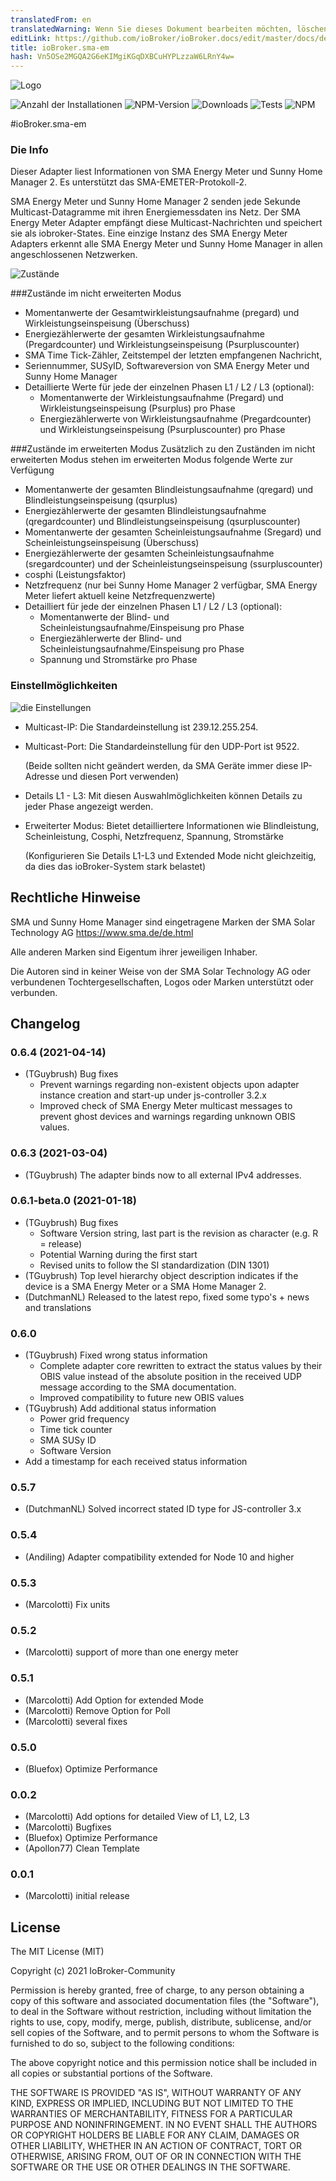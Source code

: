 ```yaml
---
translatedFrom: en
translatedWarning: Wenn Sie dieses Dokument bearbeiten möchten, löschen Sie bitte das Feld "translationsFrom". Andernfalls wird dieses Dokument automatisch erneut übersetzt
editLink: https://github.com/ioBroker/ioBroker.docs/edit/master/docs/de/adapterref/iobroker.sma-em/README.md
title: ioBroker.sma-em
hash: Vn5OSe2MGQA2G6eKIMgiKGqDXBCuHYPLzzaW6LRnY4w=
---
```

![Logo](../../../en/adapterref/iobroker.sma-em/admin/sma-em.png)

![Anzahl der Installationen](http://iobroker.live/badges/sma-em-stable.svg)
![NPM-Version](http://img.shields.io/npm/v/iobroker.sma-em.svg)
![Downloads](https://img.shields.io/npm/dm/iobroker.sma-em.svg)
![Tests](https://travis-ci.org/CTJaeger/ioBroker.sma-em.svg?branch=master)
![NPM](https://nodei.co/npm/iobroker.sma-em.png?downloads=true)

#ioBroker.sma-em
### Die Info
Dieser Adapter liest Informationen von SMA Energy Meter und Sunny Home Manager 2.
Es unterstützt das SMA-EMETER-Protokoll-2.

SMA Energy Meter und Sunny Home Manager 2 senden jede Sekunde Multicast-Datagramme mit ihren Energiemessdaten ins Netz.
Der SMA Energy Meter Adapter empfängt diese Multicast-Nachrichten und speichert sie als iobroker-States.
Eine einzige Instanz des SMA Energy Meter Adapters erkennt alle SMA Energy Meter und Sunny Home Manager in allen angeschlossenen Netzwerken.

![Zustände](../../../en/adapterref/iobroker.sma-em/docs/en/img/overview.png)

###Zustände im nicht erweiterten Modus
- Momentanwerte der Gesamtwirkleistungsaufnahme (pregard) und Wirkleistungseinspeisung (Überschuss)
- Energiezählerwerte der gesamten Wirkleistungsaufnahme (Pregardcounter) und Wirkleistungseinspeisung (Psurpluscounter)
- SMA Time Tick-Zähler, Zeitstempel der letzten empfangenen Nachricht,
- Seriennummer, SUSyID, Softwareversion von SMA Energy Meter und Sunny Home Manager
- Detaillierte Werte für jede der einzelnen Phasen L1 / L2 / L3 (optional):
  - Momentanwerte der Wirkleistungsaufnahme (Pregard) und Wirkleistungseinspeisung (Psurplus) pro Phase
  - Energiezählerwerte von Wirkleistungsaufnahme (Pregardcounter) und Wirkleistungseinspeisung (Psurpluscounter) pro Phase

###Zustände im erweiterten Modus
Zusätzlich zu den Zuständen im nicht erweiterten Modus stehen im erweiterten Modus folgende Werte zur Verfügung

- Momentanwerte der gesamten Blindleistungsaufnahme (qregard) und Blindleistungseinspeisung (qsurplus)
- Energiezählerwerte der gesamten Blindleistungsaufnahme (qregardcounter) und Blindleistungseinspeisung (qsurpluscounter)
- Momentanwerte der gesamten Scheinleistungsaufnahme (Sregard) und Scheinleistungseinspeisung (Überschuss)
- Energiezählerwerte der gesamten Scheinleistungsaufnahme (sregardcounter) und der Scheinleistungseinspeisung (ssurpluscounter)
- cosphi (Leistungsfaktor)
- Netzfrequenz (nur bei Sunny Home Manager 2 verfügbar, SMA Energy Meter liefert aktuell keine Netzfrequenzwerte)
- Detailliert für jede der einzelnen Phasen L1 / L2 / L3 (optional):
  - Momentanwerte der Blind- und Scheinleistungsaufnahme/Einspeisung pro Phase
  - Energiezählerwerte der Blind- und Scheinleistungsaufnahme/Einspeisung pro Phase
  - Spannung und Stromstärke pro Phase

### Einstellmöglichkeiten
![die Einstellungen](../../../en/adapterref/iobroker.sma-em/docs/en/img/adminpage.png)

- Multicast-IP: Die Standardeinstellung ist 239.12.255.254.
- Multicast-Port: Die Standardeinstellung für den UDP-Port ist 9522.

  (Beide sollten nicht geändert werden, da SMA Geräte immer diese IP-Adresse und diesen Port verwenden)

- Details L1 - L3: Mit diesen Auswahlmöglichkeiten können Details zu jeder Phase angezeigt werden.
- Erweiterter Modus: Bietet detailliertere Informationen wie Blindleistung, Scheinleistung, Cosphi, Netzfrequenz, Spannung, Stromstärke

  (Konfigurieren Sie Details L1-L3 und Extended Mode nicht gleichzeitig, da dies das ioBroker-System stark belastet)

<!-- Platzhalter für die nächste Version (am Zeilenanfang):

### __ARBEITEN IN PROGRESS__ -->
## Rechtliche Hinweise
SMA und Sunny Home Manager sind eingetragene Marken der SMA Solar Technology AG <https://www.sma.de/de.html>

Alle anderen Marken sind Eigentum ihrer jeweiligen Inhaber.

Die Autoren sind in keiner Weise von der SMA Solar Technology AG oder verbundenen Tochtergesellschaften, Logos oder Marken unterstützt oder verbunden.

## Changelog
### 0.6.4 (2021-04-14)
* (TGuybrush) Bug fixes
  * Prevent warnings regarding non-existent objects upon adapter instance creation and start-up under js-controller 3.2.x
  * Improved check of SMA Energy Meter multicast messages to prevent ghost devices and warnings regarding unknown OBIS values.

### 0.6.3 (2021-03-04)
* (TGuybrush) The adapter binds now to all external IPv4 addresses.

### 0.6.1-beta.0 (2021-01-18)
* (TGuybrush) Bug fixes
  * Software Version string, last part is the revision as character (e.g. R = release)
  * Potential Warning during the first start
  * Revised units to follow the SI standardization (DIN 1301)
* (TGuybrush) Top level hierarchy object description indicates if the device is a SMA Energy Meter or a SMA Home Manager 2.
* (DutchmanNL) Released to the latest repo, fixed some typo's + news and translations

### 0.6.0
* (TGuybrush) Fixed wrong status information 
  * Complete adapter core rewritten to extract the status values by their OBIS value instead of the absolute position in the received UDP message according to the SMA documentation.
  *  Improved compatibility to future new OBIS values
* (TGuybrush) Add additional status information
  * Power grid frequency
  * Time tick counter
  * SMA SUSy ID
  * Software Version
* Add a timestamp for each received status information

### 0.5.7
* (DutchmanNL) Solved incorrect stated ID type for JS-controller 3.x

### 0.5.4
* (Andiling) Adapter compatibility extended for Node 10 and higher

### 0.5.3
* (Marcolotti) Fix units 

### 0.5.2
* (Marcolotti) support of more than one energy meter 

### 0.5.1
* (Marcolotti) Add Option for extended Mode
* (Marcolotti) Remove Option for Poll
* (Marcolotti) several fixes

### 0.5.0
* (Bluefox) Optimize Performance

### 0.0.2
* (Marcolotti) Add options for detailed View of L1, L2, L3
* (Marcolotti) Bugfixes
* (Bluefox) Optimize Performance
* (Apollon77) Clean Template

### 0.0.1
* (Marcolotti) initial release

## License
The MIT License (MIT)

Copyright (c) 2021 IoBroker-Community

Permission is hereby granted, free of charge, to any person obtaining a copy
of this software and associated documentation files (the "Software"), to deal
in the Software without restriction, including without limitation the rights
to use, copy, modify, merge, publish, distribute, sublicense, and/or sell
copies of the Software, and to permit persons to whom the Software is
furnished to do so, subject to the following conditions:

The above copyright notice and this permission notice shall be included in
all copies or substantial portions of the Software.

THE SOFTWARE IS PROVIDED "AS IS", WITHOUT WARRANTY OF ANY KIND, EXPRESS OR
IMPLIED, INCLUDING BUT NOT LIMITED TO THE WARRANTIES OF MERCHANTABILITY,
FITNESS FOR A PARTICULAR PURPOSE AND NONINFRINGEMENT. IN NO EVENT SHALL THE
AUTHORS OR COPYRIGHT HOLDERS BE LIABLE FOR ANY CLAIM, DAMAGES OR OTHER
LIABILITY, WHETHER IN AN ACTION OF CONTRACT, TORT OR OTHERWISE, ARISING FROM,
OUT OF OR IN CONNECTION WITH THE SOFTWARE OR THE USE OR OTHER DEALINGS IN
THE SOFTWARE.